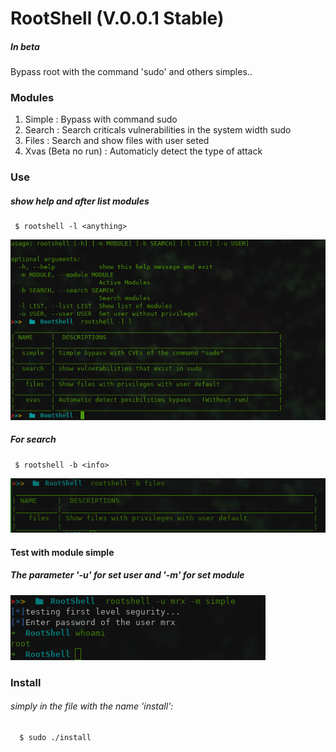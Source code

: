 # RootShell  (V.0.0.1 Stable) 
##### In beta

Bypass root with the command 'sudo' and others simples..

### Modules
1. Simple : Bypass with command sudo 
2. Search : Search criticals vulnerabilities in the system width sudo
3. Files : Search and show files with user seted 
4. Xvas (Beta no run) : Automaticly detect the type of attack

### Use
##### show help and after list modules
     $ rootshell -l <anything>
![rootshell_1](https://raw.githubusercontent.com/mrx04programmer/myimages/main/rootshell_1.png)
##### For search 
     $ rootshell -b <info> 
![rootshell_2](https://raw.githubusercontent.com/mrx04programmer/myimages/main/rootshell_2.png)
#### Test with module simple
##### The parameter '-u' for set user and '-m' for set module 
![rootshell_3](https://raw.githubusercontent.com/mrx04programmer/myimages/main/rootshell_3.png)


### Install
###### simply in the file with the name 'install':
      $ sudo ./install    
